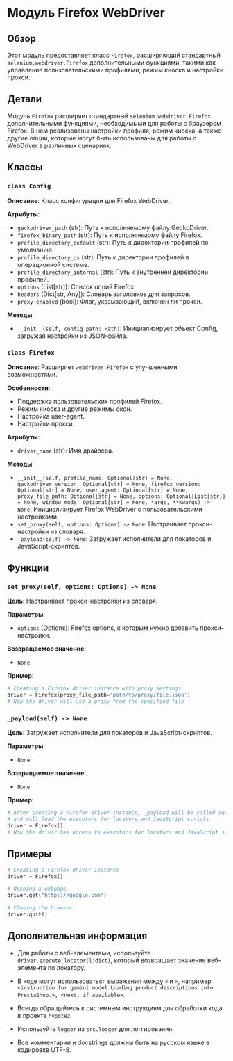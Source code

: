 # Модуль Firefox WebDriver

## Обзор

Этот модуль предоставляет класс `Firefox`, расширяющий стандартный `selenium.webdriver.Firefox`  дополнительными функциями, такими как управление пользовательскими профилями, режим киоска и настройки прокси.

## Детали

Модуль `Firefox` расширяет стандартный `selenium.webdriver.Firefox`  дополнительными функциями, необходимыми для работы с браузером Firefox. В нем реализованы настройки профиля, режим киоска, а также другие опции, которые могут быть использованы для работы с WebDriver в различных сценариях.

## Классы

### `class Config`

**Описание**: Класс конфигурации для Firefox WebDriver.

**Атрибуты**:

- `geckodriver_path` (str): Путь к исполняемому файлу GeckoDriver.
- `firefox_binary_path` (str): Путь к исполняемому файлу Firefox.
- `profile_directory_default` (str): Путь к директории профилей по умолчанию.
- `profile_directory_os` (str): Путь к директории профилей в операционной системе.
- `profile_directory_internal` (str): Путь к внутренней директории профилей.
- `options` (List[str]): Список опций Firefox.
- `headers` (Dict[str, Any]): Словарь заголовков для запросов.
- `proxy_enabled` (bool): Флаг, указывающий, включен ли прокси.

**Методы**:

- `__init__(self, config_path: Path)`: Инициализирует объект Config, загружая настройки из JSON-файла.

### `class Firefox`

**Описание**: Расширяет `webdriver.Firefox` с улучшенными возможностями.

**Особенности**:

- Поддержка пользовательских профилей Firefox.
- Режим киоска и другие режимы окон.
- Настройка user-agent.
- Настройки прокси.

**Атрибуты**:

- `driver_name` (str): Имя драйвера.

**Методы**:

- `__init__(self, profile_name: Optional[str] = None, geckodriver_version: Optional[str] = None, firefox_version: Optional[str] = None, user_agent: Optional[str] = None, proxy_file_path: Optional[str] = None, options: Optional[List[str]] = None, window_mode: Optional[str] = None, *args, **kwargs) -> None`: Инициализирует Firefox WebDriver с пользовательскими настройками.
- `set_proxy(self, options: Options) -> None`: Настраивает прокси-настройки из словаря.
- `_payload(self) -> None`: Загружает исполнители для локаторов и JavaScript-скриптов.

## Функции

### `set_proxy(self, options: Options) -> None`

**Цель**: Настраивает прокси-настройки из словаря.

**Параметры**:

- `options` (Options): Firefox options, к которым нужно добавить прокси-настройки.

**Возвращаемое значение**:
- `None`

**Пример**:

```python
# Creating a Firefox driver instance with proxy settings
driver = Firefox(proxy_file_path='path/to/proxy/file.json')
# Now the driver will use a proxy from the specified file
```

### `_payload(self) -> None`

**Цель**: Загружает исполнители для локаторов и JavaScript-скриптов.

**Параметры**:
- `None`

**Возвращаемое значение**:
- `None`

**Пример**:

```python
# After creating a Firefox driver instance, _payload will be called automatically
# and will load the executors for locators and JavaScript scripts
driver = Firefox()
# Now the driver has access to executors for locators and JavaScript scripts
```

## Примеры

```python
# Creating a Firefox driver instance
driver = Firefox()

# Opening a webpage
driver.get("https://google.com")

# Closing the browser
driver.quit()
```

## Дополнительная информация

- Для работы с веб-элементами, используйте `driver.execute_locator(l:dict)`, который возвращает значение веб-элемента по локатору.

- В коде могут использоваться выражения между `<` и `>`, например `<instruction for gemini model:Loading product descriptions into PrestaShop.>, <next, if available>`. 

- Всегда обращайтесь к системным инструкциям для обработки кода в проекте `hypotez`.

- Используйте `logger` из `src.logger` для логгирования.

-  Все комментарии и docstrings должны быть на русском языке в кодировке UTF-8.